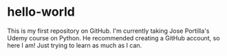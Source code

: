 # hello-world
This is my first repository on GitHub.
I'm currently taking Jose Portilla's Udemy course on Python. He recommended creating a GitHub account, so here I am! Just trying to learn as much as I can. 
